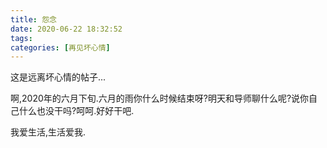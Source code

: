 ```yaml
---
title: 怨念
date: 2020-06-22 18:32:52
tags:
categories: [再见坏心情]
---
```


这是远离坏心情的帖子...

啊,2020年的六月下旬.六月的雨你什么时候结束呀?明天和导师聊什么呢?说你自己什么也没干吗?呵呵.好好干吧.

我爱生活,生活爱我.